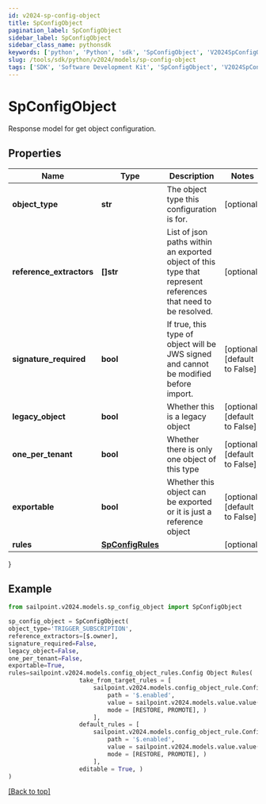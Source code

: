 ```yaml
---
id: v2024-sp-config-object
title: SpConfigObject
pagination_label: SpConfigObject
sidebar_label: SpConfigObject
sidebar_class_name: pythonsdk
keywords: ['python', 'Python', 'sdk', 'SpConfigObject', 'V2024SpConfigObject'] 
slug: /tools/sdk/python/v2024/models/sp-config-object
tags: ['SDK', 'Software Development Kit', 'SpConfigObject', 'V2024SpConfigObject']
---
```


# SpConfigObject

Response model for get object configuration.

## Properties

Name | Type | Description | Notes
------------ | ------------- | ------------- | -------------
**object_type** | **str** | The object type this configuration is for. | [optional] 
**reference_extractors** | **[]str** | List of json paths within an exported object of this type that represent references that need to be resolved. | [optional] 
**signature_required** | **bool** | If true, this type of object will be JWS signed and cannot be modified before import. | [optional] [default to False]
**legacy_object** | **bool** | Whether this is a legacy object | [optional] [default to False]
**one_per_tenant** | **bool** | Whether there is only one object of this type | [optional] [default to False]
**exportable** | **bool** | Whether this object can be exported or it is just a reference object | [optional] [default to False]
**rules** | [**SpConfigRules**](sp-config-rules) |  | [optional] 
}

## Example

```python
from sailpoint.v2024.models.sp_config_object import SpConfigObject

sp_config_object = SpConfigObject(
object_type='TRIGGER_SUBSCRIPTION',
reference_extractors=[$.owner],
signature_required=False,
legacy_object=False,
one_per_tenant=False,
exportable=True,
rules=sailpoint.v2024.models.config_object_rules.Config Object Rules(
                    take_from_target_rules = [
                        sailpoint.v2024.models.config_object_rule.Config Object Rule(
                            path = '$.enabled', 
                            value = sailpoint.v2024.models.value.value(), 
                            mode = [RESTORE, PROMOTE], )
                        ], 
                    default_rules = [
                        sailpoint.v2024.models.config_object_rule.Config Object Rule(
                            path = '$.enabled', 
                            value = sailpoint.v2024.models.value.value(), 
                            mode = [RESTORE, PROMOTE], )
                        ], 
                    editable = True, )
)

```
[[Back to top]](#) 

